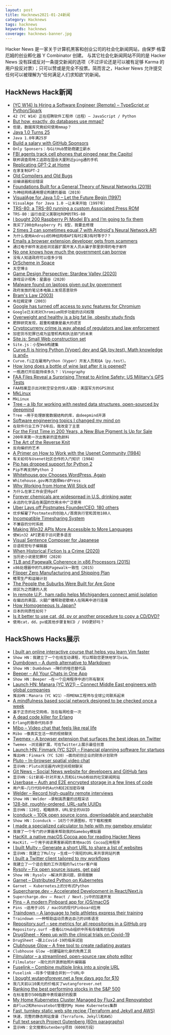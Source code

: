 ```yaml
---
layout: post
title: Hacknews2021-01-24新闻
category: Hacknews
tags: hacknews
keywords: hacknews
coverage: hacknews-banner.jpg
---
```


Hacker News 是一家关于计算机黑客和创业公司的社会化新闻网站，由保罗·格雷厄姆的创业孵化器 Y Combinator 创建。
与其它社会化新闻网站不同的是 Hacker News 没有踩或反对一条提交新闻的选项（不过评论还是可以被有足够 Karma 的用户投反对票）；只可以赞或是完全不投票。简而言之，Hacker News 允许提交任何可以被理解为“任何满足人们求知欲”的新闻。

## HackNews Hack新闻


- [(YC W14) Is Hiring a Software Engineer (Remote) – TypeScript or Python/Spark](https://jobs.42.engineering)
- `42（YC W14）正在招聘软件工程师（远程）– JavaScript / Python`
- [But how, exactly, do databases use mmap?](https://brunocalza.me/but-how-exactly-databases-use-mmap/)
- `但是，数据库究竟如何使用mmap？`
- [Java 1.0 Turns 25](https://www.infoq.com/news/2021/01/java-turns-25/)
- `Java 1.0年满25岁`
- [Build a salary with GitHub Sponsors](https://onlysponsors.dev/)
- `Only Sponsers：与GitHub赞助商建立薪水`
- [FBI agents track cell phones that pinged near the Capitol](https://www.wusa9.com/article/features/producers-picks/fbi-tracks-cell-phones-that-were-near-capitol-insurrection-and-riot/65-ca268165-a5c5-46a4-8b88-943a8517343a)
- `联邦调查局特工追踪在国会大厦附近ping通的手机`
- [Replicating GPT-2 at Home](https://bkkaggle.github.io/blog/algpt2/2020/07/17/ALGPT2-part-2.html)
- `在家复制GPT-2`
- [Old Compilers and Old Bugs](https://lwn.net/Articles/842122/)
- `旧编译器和旧错误`
- [Foundations Built for a General Theory of Neural Networks (2019)](https://www.quantamagazine.org/foundations-built-for-a-general-theory-of-neural-networks-20190131/)
- `为神经网络通用理论构建的基础（2019）`
- [VisualAge for Java 1.0 – Let the Future Begin (1997)](https://www.tug.ca/articles/Volume13/V13N1/V13N1_Jenkins_VisualAge-for-Java.html)
- `VisualAge for Java 1.0 –让未来开始（1997年）`
- [TRS-80: a TRS-80 running a custom Associated Press ROM](https://wayne.lorentz.me/This_TRS-80/)
- `TRS-80：运行自定义美联社ROM的TRS-80`
- [I bought 200 Raspberry Pi Model B’s and I’m going to fix them](https://blog.jmdawson.co.uk/i-bought-200-raspberry-pi-model-bs-and-im-going-to-fix-them-part-1/)
- `我买了200台Raspberry Pi B型，我要去修理`
- [2 times 3 can sometimes equal 7 with Android's Neural Network API](http://alexanderganderson.github.io/engineering/2021/01/23/integer_indeterminism.html)
- `为什么使用Android的神经网络API有时2乘3有时等于7？`
- [Emails a browser extension developer gets from scammers](https://sponsor.ajay.app/emails/)
- `通过电子邮件发送给浏览器扩展开发人员从骗子那里获得的电子邮件`
- [No one knows how much the government can borrow](https://noahpinion.substack.com/p/no-one-knows-how-much-the-government)
- `没有人知道政府可以借多少钱`
- [DrScheme in Space](https://parentheticallyspeaking.org/articles/drscheme-in-space/)
- `太空博士`
- [Game Design Perspective: Stardew Valley (2020)](https://www.pixelatedplaygrounds.com/sidequests/game-design-perspective-stardew-valley)
- `游戏设计视角：星露谷（2020）`
- [Malware found on laptops given out by government](https://www.bbc.com/news/technology-55749959)
- `政府发放的笔记本电脑上发现恶意软件`
- [Bram's Law (2003)](https://web.archive.org/web/20170629144859/http://www.advogato.org/person/Bram/diary/68.html)
- `布拉姆定律（2003）`
- [Google has turned off access to sync features for Chromium](https://bodhi.fedoraproject.org/updates/FEDORA-2021-48866282e5)
- `Google已关闭对Chromium同步功能的访问权限`
- [Overweight and healthy is a big fat lie, obesity study finds](https://www.thetimes.co.uk/article/overweight-and-healthy-is-a-big-fat-lie-obesity-study-finds-pqc3bzjz7)
- `肥胖研究发现，超重和健康是最大的谎言`
- [Cryptocurreny crime is way ahead of regulators and law enforcement](https://www.fnlondon.com/articles/nouriel-roubini-the-great-crypto-heist-20190719)
- `加密货币犯罪已成为监管机构和执法部门的未来`
- [Site.js: Small Web construction set](https://sitejs.org/)
- `Site.js：小型Web构建集`
- [Curve.fi is hiring Python (Vyper) dev and QA (py.test). Math knowledge is and+](https://www.curve.fi/careers)
- `Curve.fi正在雇用Python（Vyper）开发人员和QA（py.test）。`
- [How long does a bottle of wine last after it is opened?](https://www.vinography.com/2020/12/how-long-does-a-bottle-of-wine-last-after-it-is-opened)
- `一瓶酒打开后能持续多久？：Vinography`
- [FAA Files Reveal a Surprising Threat to Airline Safety: US Military's GPS Tests](https://spectrum.ieee.org/aerospace/aviation/faa-files-reveal-a-surprising-threat-to-airline-safety-the-us-militarys-gps-tests)
- `FAA档案显示出对航空安全的惊人威胁：美国军方的GPS测试`
- [MkLinux](https://mklinux.org/)
- `MkLinux`
- [Tree – a lib for working with nested data structures, open-sourced by deepmind](https://github.com/deepmind/tree)
- `Tree –用于处理嵌套数据结构的库，由deepmind开源`
- [Software engineering topics I changed my mind on](https://chriskiehl.com/article/thoughts-after-6-years)
- `在软件行业工作了6年后，我改变了主意`
- [For the First Time in 200 Years, a New Blue Pigment Is Up for Sale](https://www.smithsonianmag.com/smart-news/first-blue-pigment-discovered-200-years-finally-sale-180976769/)
- `200年来第一次出售新的蓝色颜料`
- [The Art of the Reverse Knit](https://www.nytimes.com/2021/01/22/style/reverse-knitting-pattern-mittens.html)
- `反向编织的艺术`
- [A Primer on How to Work with the Usenet Community (1984)](https://www.krsaborio.net/internet/research/1984/0603.htm)
- `有关如何与Usenet社区合作的入门知识（1984）`
- [Pip has dropped support for Python 2](https://pip.pypa.io/en/stable/news/#id1)
- `Pip不再支持Python 2`
- [Whitehouse.gov Chooses WordPress, Again](https://pagely.com/blog/whitehouse-gov-chooses-wordpress-again/)
- `Whitehouse.gov再次选择WordPress`
- [Why Working from Home Will Stick pdf](https://nbloom.people.stanford.edu/sites/g/files/sbiybj4746/f/why_wfh_stick1_0.pdf)
- `为什么在家工作会坚持pdf`
- [Forever chemicals are widespread in U.S. drinking water](https://www.scientificamerican.com/article/forever-chemicals-are-widespread-in-u-s-drinking-water/)
- `永远的化学品在美国的饮用水中广泛使用`
- [Uber Lays off Postmates Founder/CEO, 180 others](https://www.nytimes.com/2021/01/23/technology/uber-postmates-layoffs.html)
- `优步解雇了Postmates的创始人/首席执行官和其他180人`
- [Incompatible Timesharing System](https://github.com/PDP-10/its)
- `不兼容的分时系统`
- [Making Win32 APIs More Accessible to More Languages](https://blogs.windows.com/windowsdeveloper/2021/01/21/making-win32-apis-more-accessible-to-more-languages/)
- `使Win32 API更易于访问更多语言`
- [Visual Sentence Composer for Japanese](https://japanesecomplete.com/visual-composer)
- `日语视觉句子编辑器`
- [When Historical Fiction Is a Crime (2020)](https://newrepublic.com/article/160719/historical-fiction-crime-ahmet-altan-turkey)
- `当历史小说是犯罪时（2020）`
- [TLB and Pagewalk Coherence in x86 Processors (2015)](https://blog.stuffedcow.net/2015/08/pagewalk-coherence/)
- `x86处理器中的TLB和Pagewalk一致性（2015）`
- [Flipper Zero Manufacturing and Shipping Plan](https://blog.flipperzero.one/review-and-producing-plan/)
- `鳍零生产和运输计划`
- [The People the Suburbs Were Built for Are Gone](https://www.vice.com/en/article/y3gx5b/the-people-the-suburbs-were-built-for-are-gone)
- `郊区为之而建的人民`
- [In remote U.P., ham radio helps Michiganders connect amid isolation](https://www.freep.com/6637678002)
- `在偏远的美国，火腿广播帮助密歇根人在隔离中进行连接`
- [How Homogeneous Is Japan?](https://noahpinion.substack.com/p/how-homogeneous-is-japan)
- `日本的同质性如何？`
- [Is it better to use cat, dd, pv or another procedure to copy a CD/DVD?](https://unix.stackexchange.com/questions/224277/is-it-better-to-use-cat-dd-pv-or-another-procedure-to-copy-a-cd-dvd/224314#224314)
- `使用cat，dd，pv或其他步骤复制CD / DVD更好吗？`


## HackShows Hacks展示

- [ I built an online interactive course that helps you learn Vim faster](https://www.vim.so)
- `Show HN：我建立了一个在线互动课程，可以帮助您更快地学习vim。`
- [ Dumbdown – A dumb alternative to Markdown](https://github.com/treenotation/dumbdown)
- `Show HN：Dumbdown –降价的哑巴替代品`
- [ Beeper – All Your Chats in One App](https://www.beeperhq.com/?hn)
- `Show HN：Beeper –在一个应用程序中进行所有聊天`
- [Launch HN: Manara (YC W21) – Connect Middle East engineers with global companies](item?id=25849054)
- `推出HN：Manara（YC W21）–将MENA工程师与全球公司联系起来`
- [ A mindfulness based social network designed to be checked once a week](https://www.sundayy.app/)
- `基于正念的社交网络，旨在每周检查一次`
- [ A dead code killer for Erlang](https://tech.nextroll.com/blog/dev/2021/01/06/erlang-rebar3-hank.html)
- `Erlang的致命代码杀手`
- [ Mibo – Video chat that feels like real life](https://getmibo.com/)
- `Mibo –像真实生活一样的视频聊天`
- [ Twemex – A browser extension that surfaces the best ideas on Twitter](https://twemex.app/)
- `Twemex –浏览器扩展，可在Twitter上展示最佳创意`
- [Launch HN: Finmark (YC S20) – Financial planning software for startups](item?id=25860819)
- `推出HN：Finmark（YC S20）–面向初创企业的财务计划软件`
- [ Pluto – In-browser spatial video chat](https://pluto.video)
- `显示HN：Pluto浏览器内VR空间视频聊天`
- [ Git News – Social News website for developers and GitHub fans](https://gitnews.tech)
- `显示HN：Git新闻–针对开发人员和GitHub粉丝的社交新闻网站`
- [ Userbase – Auth and E2E encrypted storage in a few lines of code](https://userbase.com/?home)
- `用户库–几行代码中的Auth和E2E加密存储`
- [ Welder – Record high-quality remote interviews](https://www.getwelder.com/)
- `Show HN：Welder –录制高质量的远程采访`
- [ 128-bit, roughly-ordered, URL-safe UUIDs](https://github.com/anthonynsimon/timeflake)
- `显示HN：128位，粗略排序，URL安全的UUID`
- [ Iconduck – 100k open source icons, downloadable and searchable](https://iconduck.com/)
- `Show HN：Iconduck – 10万个开源图标，可下载和搜索`
- [ I made a specialized calculator to help with my gameboy emulator](https://github.com/alt-romes/programmer-calculator)
- `我做了一个专门的计算器来帮助我的Gameboy模拟器`
- [ HacKit, a native macOS Cocoa app for reading Hacker News](https://apps.apple.com/gb/app/hackit/id1549557075?mt=12)
- `HacKit，一个用于阅读黑客新闻的本地macOS Cocoa应用程序`
- [ I built Multy – Generate a short URL to share a list of websites](https://www.multy.me/)
- `显示HN：我建立了Multy –生成一个简短的URL来共享网站列表`
- [ I built a Twitter client tailored to my workflows](https://github.com/thesephist/lucerne)
- `我建立了一个适合我的工作流程的Twitter客户端`
- [ Rysolv – Fix open source issues, get paid](https://rysolv.com/issues)
- `Show HN：Rysolv –解决开源问题，获得报酬`
- [ Garnet – Distributed Python on Kubernetes](item?id=25878359)
- `Garnet – Kubernetes上的分布式Python`
- [ Supercharge.dev – Accelerated Development in React/Next.js](http://supercharge.dev/)
- `Supercharge.dev – React / Next.js中的加速开发`
- [ Pins – A modern Pinboard app for iOS/macOS](https://apps.apple.com/us/app/pins-for-pinboard/id1547106997)
- `Pins –适用于iOS / macOS的现代Pinboard应用`
- [ Traindown – A language to help athletes express their training](https://traindown.com)
- `Traindown –一种帮助运动员表达自己的训练语言`
- [ Repository.surf – see metrics for all repositories in a GitHub org](https://repository.surf)
- `Repository.surf –查看GitHub组织中所有存储库的指标`
- [ DrugSheet – Keep up with the clinical trials on Covid-19](https://drugsheet.com/?condition=COVID-19)
- `DrugSheet –跟上Covid-19的临床试验`
- [ Clubhouse Glow – A free tool to create radiating avatars](https://www.clubhouseglow.com)
- `Clubhouse Glow –创建辐射化身的免费工具`
- [ Filmulator – a streamlined, open-source raw photo editor](https://filmulator.org/v0-11-0/)
- `Filmulator –简化的开源原始照片编辑器`
- [ Fuselink – Combine multiple links into a single URL](https://www.fuselink.co/)
- `Fuselink –将多个链接合并到一个URL中`
- [ I bought wutangforever.net a few days ago for $10](https://wutangforever.net)
- `我几天前以10美元的价格买了wutangforever.net`
- [ Ranking the best performing stocks in the S&P 500](http://deep-value.net/)
- `在标准普尔500指数中表现最好的股票`
- [ My Home Kubernetes Cluster Managed by Flux2 and Renovatebot](https://github.com/onedr0p/home-cluster)
- `由Flux2和Renovatebot管理的My Home Kubernetes集群`
- [ Fast, turnkey static web site recipe (Terraform and Jekyll and AWS)](https://peterkong.com/2020/12/16/the-new-static-web-stack-made-easy-terraform.html)
- `快速，完整的静态网站食谱（Terraform，Jekyll和AWS）`
- [ Full text search Project Gutenberg (60m paragraphs)](https://gutensearch.com/)
- `显示HN：全文搜索Gutenberg项目（6000万段）`


